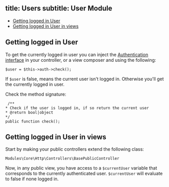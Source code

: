 title: Users
subtitle: User Module
-------

- [Getting logged in User](#getting-logged-in-user)
- [Getting logged in User in views](#getting-logged-in-user-in-views)

## <a class="anchor" name="getting-logged-in-user" href="#getting-logged-in-user"></a> Getting logged in User

To get the currently logged in user you can inject the [Authentication interface](https://github.com/AsgardCms/Core/blob/develop/Contracts/Authentication.php) in your controller, or a view composer and using the following:

``` .language-php
$user = $this->auth->check();
```

If `$user` is false, means the current user isn't logged in. Otherwise you'll get the currently logged in user.

Check the method signature:

``` .language-php
 /**
* Check if the user is logged in, if so return the current user
* @return bool|object
*/
public function check();
```


## <a class="anchor" name="getting-logged-in-user-in-views" href="#getting-logged-in-user-in-views"></a> Getting logged in User in views


Start by making your public controllers extend the following class:

``` .language-php
Modules\Core\Http\Controllers\BasePublicController
```


Now, in any public view, you have access to a `$currentUser` variable that corresponds to the currently authenticated user. `$currentUser` will evaluate to false if none logged in.
